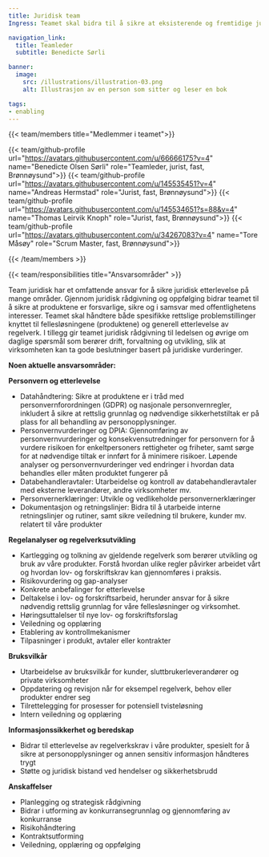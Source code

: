 ```yaml
---
title: Juridisk team
Ingress: Teamet skal bidra til å sikre at eksisterende og fremtidige juridiske rammer og vilkår bli ivaretatt i utvikling, drift og forvaltning av våre produkter. Teamet består av techjurister som kombinerer sin kompetanse om juridiske rammevilkår med en forståelse av teknologi og forretning, og dermed kan gi effektiv rådgivning og sikre at vi opererer innenfor rammene i et raskt skiftende teknologisk samfunn. 

navigation_link:
  title: Teamleder
  subtitle: Benedicte Sørli

banner:
  image:
    src: /illustrations/illustration-03.png
    alt: Illustrasjon av en person som sitter og leser en bok

tags:
- enabling
---
```


{{< team/members title="Medlemmer i teamet">}}

{{< team/github-profile url="https://avatars.githubusercontent.com/u/66666175?v=4" name="Benedicte Olsen Sørli" role="Teamleder, jurist, fast, Brønnøysund">}}
{{< team/github-profile url="https://avatars.githubusercontent.com/u/145535451?v=4" name="Andreas Hermstad" role="Jurist, fast, Brønnøysund">}}
{{< team/github-profile url="https://avatars.githubusercontent.com/u/145534651?s=88&v=4" name="Thomas Leirvik Knoph" role="Jurist, fast, Brønnøysund">}}
{{< team/github-profile url="https://avatars.githubusercontent.com/u/34267083?v=4" name="Tore Måsøy" role="Scrum Master, fast, Brønnøysund">}}

{{< /team/members >}}


{{< team/responsibilities title="Ansvarsområder" >}}

Team juridisk har et omfattende ansvar for å sikre juridisk etterlevelse på mange områder. Gjennom juridisk rådgivning og oppfølging bidrar teamet til å sikre at produktene er forsvarlige, sikre og i samsvar med offentlighetens interesser. Teamet skal håndtere både spesifikke rettslige problemstillinger knyttet til fellesløsningene (produktene) og generell etterlevelse av regelverk. I tillegg gir teamet juridisk rådgivning til ledelsen og øvrige om daglige spørsmål som berører drift, forvaltning og utvikling, slik at virksomheten kan ta gode beslutninger basert på juridiske vurderinger.

**Noen aktuelle ansvarsområder:**

**Personvern og etterlevelse** 
- Datahåndtering: Sikre at produktene er i tråd med personvernforordningen (GDPR) og nasjonale personvernregler, inkludert å sikre at rettslig grunnlag og nødvendige sikkerhetstiltak er på plass for all behandling av personopplysninger.
- Personvernvurderinger og DPIA: Gjennomføring av personvernvurderinger og konsekvensutredninger for personvern for å vurdere risikoen for enkeltpersoners rettigheter og friheter, samt sørge for at nødvendige tiltak er innført for å minimere risikoer. Løpende analyser og personvernvurderinger ved endringer i hvordan data behandles eller måten produktet fungerer på
- Databehandleravtaler: Utarbeidelse og kontroll av databehandleravtaler med eksterne leverandører, andre virksomheter mv.
- Personvernerklæringer: Utvikle og vedlikeholde personvernerklæringer
- Dokumentasjon og retningslinjer: Bidra til å utarbeide interne retningslinjer og rutiner, samt sikre veiledning til brukere, kunder mv. relatert til våre produkter

**Regelanalyser og regelverksutvikling**
- Kartlegging og tolkning av gjeldende regelverk som berører utvikling og bruk av våre produkter. Forstå hvordan ulike regler påvirker arbeidet vårt og hvordan lov- og forskriftskrav kan gjennomføres i praksis.
- Risikovurdering og gap-analyser
- Konkrete anbefalinger for etterlevelse
- Deltakelse i lov- og forskriftsarbeid, herunder ansvar for å sikre nødvendig rettslig grunnlag for våre fellesløsninger og virksomhet.
- Høringsuttalelser til nye lov- og forskriftsforslag
- Veiledning og opplæring
- Etablering av kontrollmekanismer
- Tilpasninger i produkt, avtaler eller kontrakter 

**Bruksvilkår**
- Utarbeidelse av bruksvilkår for kunder, sluttbrukerleverandører og private virksomheter
- Oppdatering og revisjon når for eksempel regelverk, behov eller produkter endrer seg
- Tilrettelegging for prosesser for potensiell tvisteløsning
- Intern veiledning og opplæring

**Informasjonssikkerhet og beredskap**
- Bidrar til etterlevelse av regelverkskrav i våre produkter,  spesielt for å sikre at personopplysninger og annen sensitiv informasjon håndteres trygt
- Støtte og juridisk bistand ved hendelser og sikkerhetsbrudd

**Anskaffelser**
- Planlegging og strategisk rådgivning
- Bidrar i utforming av konkurransegrunnlag og gjennomføring av konkurranse
- Risikohåndtering
- Kontraktsutforming
- Veiledning, opplæring og oppfølging





